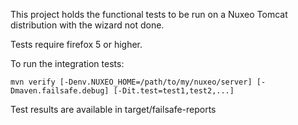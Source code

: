 This project holds the functional tests to be run on a
Nuxeo Tomcat distribution with the wizard not done.

Tests require firefox 5 or higher.

To run the integration tests:

    mvn verify [-Denv.NUXEO_HOME=/path/to/my/nuxeo/server] [-Dmaven.failsafe.debug] [-Dit.test=test1,test2,...]

Test results are available in target/failsafe-reports
